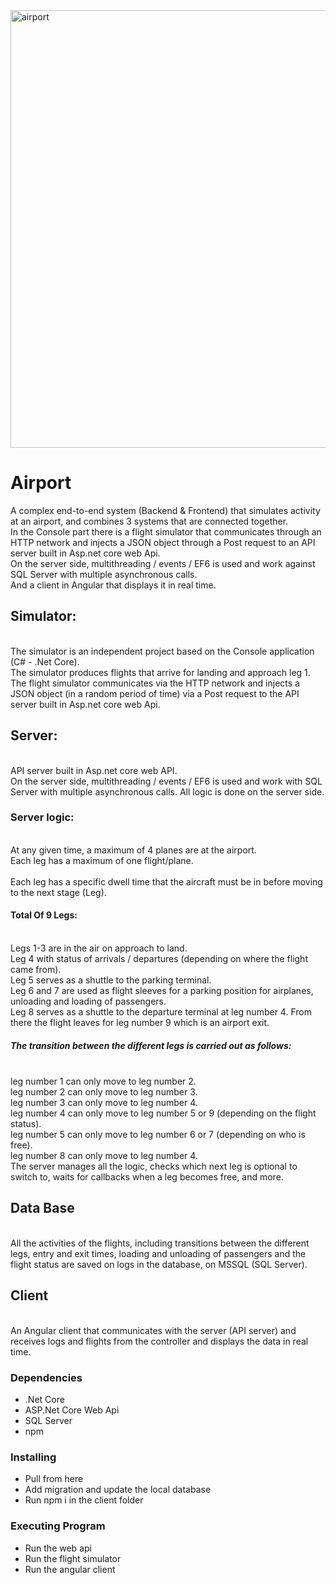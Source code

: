 <img align="center" alt="airport" width="700px" style="padding-right:10px;" src="https://www.ifminvestors.com/siteassets/shared-media/assets/vienna-airport/vienna-airport-1.jpg" />  

# Airport
A complex end-to-end system (Backend & Frontend) that simulates activity at an airport, and combines 3 systems that are connected together.
<br>
In the Console part there is a flight simulator that communicates through an HTTP network and injects a JSON object through a Post request to an API server built in Asp.net core web Api.
<br>
On the server side, multithreading / events / EF6 is used and work against SQL Server with multiple asynchronous calls.
<br>
And a client in Angular that displays it in real time.
<br>

## Simulator:
<br>
The simulator is an independent project based on the Console application (C# - .Net Core).
<br>
The simulator produces flights that arrive for landing and approach leg 1.
<br>
The flight simulator communicates via the HTTP network and injects a JSON object (in a random period of time) via a Post request to the API server built in Asp.net core web Api.
<br>

## Server:
<br>
API server built in Asp.net core web API.
<br>
On the server side, multithreading / events / EF6 is used and work with SQL Server with multiple asynchronous calls. All logic is done on the server side.
<br>

### Server logic:
<br>
At any given time, a maximum of 4 planes are at the airport.
<br>
Each leg has a maximum of one flight/plane.
<br>
<br>
Each leg has a specific dwell time that the aircraft must be in before moving to the next stage (Leg). 
<br>

#### Total Of 9 Legs:
<br>
Legs 1-3 are in the air on approach to land.
<br>
Leg 4 with status of arrivals / departures (depending on where the flight came from).
<br>
Leg 5 serves as a shuttle to the parking terminal.
<br>
Leg 6 and 7 are used as flight sleeves for a parking position for airplanes, unloading and loading of passengers.
<br>
Leg 8 serves as a shuttle to the departure terminal at leg number 4. From there the flight leaves for leg number 9 which is an airport exit.
<br>

##### The transition between the different legs is carried out as follows:
<br>
leg number 1 can only move to leg number 2.
<br>
leg number 2 can only move to leg number 3.
<br>
leg number 3 can only move to leg number 4.
<br>
leg number 4 can only move to leg number 5 or 9 (depending on the flight status).
<br>
leg number 5 can only move to leg number 6 or 7 (depending on who is free).
<br>
leg number 8 can only move to leg number 4.
<br>
The server manages all the logic, checks which next leg is optional to switch to, waits for callbacks when a leg becomes free, and more.
<br>

## Data Base
<br>
All the activities of the flights, including transitions between the different legs, entry and exit times, loading and unloading of passengers and the flight status are saved on logs in the database, on MSSQL (SQL Server).
<br>

## Client
<br>
An Angular client that communicates with the server (API server) and receives logs and flights from the controller and displays the data in real time.


### Dependencies
* .Net Core
* ASP.Net Core Web Api
* SQL Server
* npm

### Installing
* Pull from here
* Add migration and update the local database
* Run npm i in the client folder

### Executing Program
* Run the web api
* Run the flight simulator
* Run the angular client
